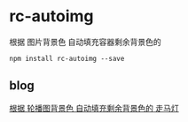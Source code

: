 ﻿# rc-autoimg
根据 图片背景色 自动填充容器剩余背景色的 

`npm install rc-autoimg --save`

## blog
[根据 轮播图背景色 自动填充剩余背景色的 走马灯](./blog.md)